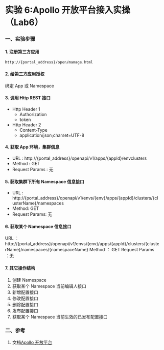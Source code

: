 # 实验 6:Apollo 开放平台接入实操（Lab6）

### 一、实验步骤

#### 1. 注册第三方应用

```
http://{portal_address}/open/manage.html
```

#### 2. 给第三方应用授权

绑定 App 或 Namespace

#### 3. 调用 Http REST 接口

- Http Header 1
  - Authorization
  - token
- Http Header 2
  - Content-Type
  - application/json;charset=UTF-8

#### 4. 获取 App 环境，集群信息

- URL : http://{portal_address}/openapi/v1/apps/{appId}/envclusters
- Method : GET
- Request Params : 无

#### 5. 获取集群下所有 Namespace 信息接口

- URL : http://{portal_address}/openapi/v1/envs/{env}/apps/{appId}/clusters/{clusterName}/namespaces
- Method: GET
- Request Params: 无

#### 6. 获取某个 Namespace 信息接口

URL ： http://{portal_address}/openapi/v1/envs/{env}/apps/{appId}/clusters/{clusterName}/namespaces/{namespaceName}
Method ： GET
Request Params ：无

#### 7. 其它操作结构

1.  创建 Namespace
2.  获取某个 Namespace 当前编辑人接口
3.  新增配置接口
4.  修改配置接口
5.  删除配置接口
6.  发布配置接口
7.  获取某个 Namespace 当前生效的已发布配置接口

### 二、参考

1. 文档[Apollo 开放平台](https://github.com/ctripcorp/apollo/wiki/Apollo%E5%BC%80%E6%94%BE%E5%B9%B3%E5%8F%B0)
